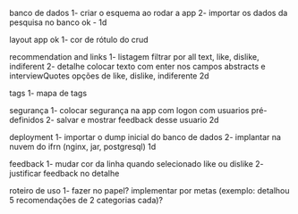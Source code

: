 banco de dados
1- criar o esquema ao rodar a app
2- importar os dados da pesquisa no banco
ok - 1d

layout app
ok 1- cor de rótulo do crud

recommendation and links
1- listagem
    filtrar por all text, like, dislike, indiferent
2- detalhe
    colocar texto com enter nos campos abstracts e interviewQuotes
    opções de like, dislike, indiferente
2d

tags
1- mapa de tags

segurança
1- colocar segurança na app com logon com usuarios pré-definidos
2- salvar e mostrar feedback desse usuario
2d

deployment
1- importar o dump inicial do banco de dados
2- implantar na nuvem do ifrn (nginx, jar, postgresql)
1d



feedback
1- mudar cor da linha quando selecionado like ou dislike
2- justificar feedback no detalhe

roteiro de uso
1- fazer no papel? implementar por metas (exemplo: detalhou 5 recomendações de 2 categorias cada)?
